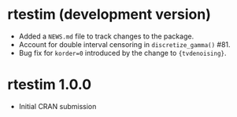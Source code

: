 # rtestim (development version)

* Added a `NEWS.md` file to track changes to the package.
* Account for double interval censoring in `discretize_gamma()` #81.
* Bug fix for `korder=0` introduced by the change to `{tvdenoising}`.

# rtestim 1.0.0

* Initial CRAN submission
